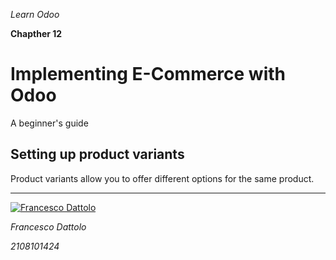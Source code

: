 *Learn Odoo*

**Chapther 12**

# Implementing E-Commerce with Odoo
A beginner's guide

## Setting up product variants
Product variants allow you to offer different options for the same product.



---

[![Francesco Dattolo](https://i0.wp.com/www.francescodattolo.it/wp-content/uploads/2019/09/cropped-francescodattolo-free_hand-logo-1.png)](https://francescodattolo.it)

*Francesco Dattolo*

*2108101424*